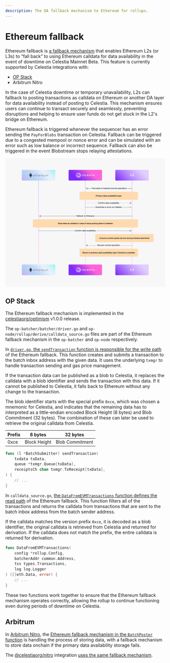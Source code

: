 ```yaml
---
description: The DA fallback mechanism to Ethereum for rollups.
---
```


# Ethereum fallback

Ethereum fallback is
[a fallback mechanism](https://github.com/celestiaorg/optimism/pull/266)
that enables Ethereum L2s (or L3s) to “fall back” to using Ethereum
calldata for data availability in the event of downtime on Celestia
Mainnet Beta. This feature is currently supported by Celestia integrations
with:

- [OP Stack](optimism-devnet.md#eth-fallback)
- Arbitrum Nitro

In the case of Celestia downtime or temporary unavailability, L2s can
fallback to posting transactions as calldata on Ethereum or another DA
layer for data availability instead of posting to Celestia. This
mechanism ensures users can continue to transact securely and seamlessly,
preventing disruptions and helping to ensure user funds do not get stuck
in the L2's bridge on Ethereum.

Ethereum fallback is triggered whenever the sequencer has an error
sending the `PayForBlobs` transaction on Celestia. Fallback can be
triggered due to a congested mempool or nonce error and can be simulated
with an error such as low balance or incorrect sequence. Fallback
can also be triggered in the event Blobstream stops relaying attestations.

![Ethereum fallback](/img/Celestia_ethereum-fallback.jpg)

## OP Stack

The Ethereum fallback mechanism is implemented in the
[celestiaorg/optimism](https://github.com/celestiaorg/optimism/tree/release-v1.0.0)
v1.0.0 release.

The `op-batcher/batcher/driver.go` and
`op-node/rollup/derive/calldata_source.go` files are part of the Ethereum
fallback mechanism in the `op-batcher` and `op-node` respectively.

In [`driver.go`, the `sendTransaction` function is responsible for the write path](https://github.com/celestiaorg/optimism/blob/release-v1.0.0/op-batcher/batcher/driver.go#L400-L406)
of the Ethereum fallback. This function creates and submits a transaction to the
batch inbox address with the given data. It uses the underlying `txmgr` to
handle transaction sending and gas price management.

If the transaction data can be published as a blob to Celestia,
it replaces the calldata with a blob identifier and sends the
transaction with this data. If it cannot be published to Celestia,
it falls back to Ethereum without any change to the transaction.

The blob identifier starts with the special prefix `0xce`, which was chosen a
mnemonic for Celestia, and indicates that the remaining data has to
interpreted as a little-endian encoded Block Height (8 bytes) and
Blob Commitment (32 bytes). The combination of these can later be used to
retrieve the original calldata from Celestia.

<!-- markdownlint-disable MD013 -->

| Prefix | 8 bytes      | 32 bytes        |
| ------ | ------------ | --------------- |
| 0xce   | Block Height | Blob Commitment |

<!-- markdownlint-enable MD013 -->

```go
func (l *BatchSubmitter) sendTransaction(
    txdata txData,
    queue *txmgr.Queue[txData],
    receiptsCh chan txmgr.TxReceipt[txData],
) {
    // ...
}
```

In `calldata_source.go`,
[the `DataFromEVMTransactions` function defines the read path](https://github.com/celestiaorg/optimism/blob/release-v1.0.0/op-node/rollup/derive/calldata_source.go#L138-L163)
of the Ethereum fallback. This function filters all of the transactions
and returns the calldata from transactions that are sent to the batch
inbox address from the batch sender address.

If the calldata matches the version prefix `0xce`, it is decoded as a
blob identifier, the original calldata is retrieved from Celestia
and returned for derivation. If the calldata does not match the prefix,
the entire calldata is returned for derivation.

```go
func DataFromEVMTransactions(
    config *rollup.Config,
    batcherAddr common.Address,
    txs types.Transactions,
    log log.Logger
) ([]eth.Data, error) {
    // ...
}
```

These two functions work together to ensure that the Ethereum
fallback mechanism operates correctly, allowing the rollup
to continue functioning even during periods of downtime on
Celestia.

## Arbitrum

In [Arbitrum Nitro](https://github.com/OffchainLabs/nitro), the
[Ethereum fallback mechanism in the `BatchPoster` function](https://github.com/OffchainLabs/nitro/blob/master/arbnode/batch_poster.go#L989-L1001)
is handling the process of storing data, with a fallback mechanism
to store data onchain if the primary data availability storage
fails.

The [@celestiaorg/nitro](https://github.com/celestiaorg/nitro) integration
[uses the same fallback mechanism](https://github.com/celestiaorg/nitro/blob/f01968eb3d4e19329e9c92b050e98a8e5772f1f2/arbnode/batch_poster.go#L845-L857).
